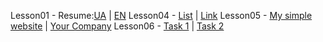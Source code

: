 Lesson01 - Resume:[UA](https://nazarbuzyl.github.io/1-front-end/students/buzyl_nazar/homework01-resume/index.html) | [EN](https://nazarbuzyl.github.io/1-front-end/students/buzyl_nazar/homework01-resume/en_resume.html)
Lesson04 - [List](https://nazarbuzyl.github.io/1-front-end/students/buzyl_nazar/homework02-lesson-4/task-1.html) | [Link](https://nazarbuzyl.github.io/1-front-end/students/buzyl_nazar/homework02-lesson-4/task-2-01.html)
Lesson05 - [My simple website](https://nazarbuzyl.github.io/1-front-end/students/buzyl_nazar/homework03-task1-lesson-5/index.html) | [Your Company](https://nazarbuzyl.github.io/1-front-end/students/buzyl_nazar/homework03-task2-lesson-5/index.html)
Lesson06 - [Task 1](https://nazarbuzyl.github.io/1-front-end/students/buzyl_nazar/homework04-lesson-6/task1.html) | [Task 2](https://nazarbuzyl.github.io/1-front-end/students/buzyl_nazar/homework04-lesson-6/task2.html)
